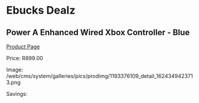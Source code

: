 
# Ebucks Dealz
## Power A Enhanced Wired Xbox Controller - Blue
[Product Page](https://www.ebucks.com/web/shop/productSelected.do?prodId=1193376109&catId=724368906)

Price: R899.00

Image: /web/cms/system/galleries/pics/prodimg/1193376109_detail_1624349423713.png

Savings: 


	